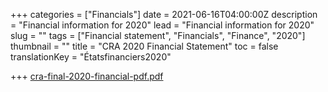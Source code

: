 +++
categories = ["Financials"]
date = 2021-06-16T04:00:00Z
description = "Financial information for 2020"
lead = "Financial information for 2020"
slug = ""
tags = ["Financial statement", "Financials", "Finance", "2020"]
thumbnail = ""
title = "CRA 2020 Financial Statement"
toc = false
translationKey = "Étatsfinanciers2020"

+++
[cra-final-2020-financial-pdf.pdf](/img/cra-final-2020-financial-pdf.pdf "cra-final-2020-financial-pdf.pdf")